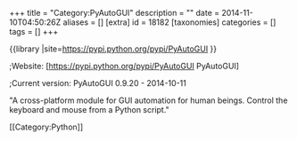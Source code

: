 +++
title = "Category:PyAutoGUI"
description = ""
date = 2014-11-10T04:50:26Z
aliases = []
[extra]
id = 18182
[taxonomies]
categories = []
tags = []
+++

{{library
|site=https://pypi.python.org/pypi/PyAutoGUI
}}

;Website: [https://pypi.python.org/pypi/PyAutoGUI PyAutoGUI]

;Current version: PyAutoGUI 0.9.20 - 2014-10-11

"A cross-platform module for GUI automation for human beings. 
Control the keyboard and mouse from a Python script."


[[Category:Python]]
